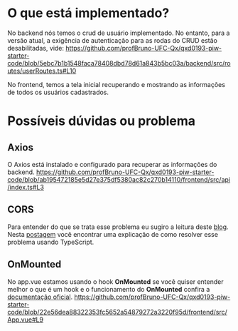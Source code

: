 # O que está implementado?


No backend nós temos o crud de usuário implementado. No entanto, para a versão atual, a exigência de autenticação para as rodas do CRUD estão desabilitadas, vide:
https://github.com/profBruno-UFC-Qx/qxd0193-piw-starter-code/blob/5ebc7b1b1548faca78408dbd78d61a843b5bc03a/backend/src/routes/userRoutes.ts#L10

No frontend, temos a tela inicial recuperando e mostrando as informações de todos os usuários cadastrados.


# Possíveis dúvidas ou problema

## Axios
O Axios está instalado e configurado para recuperar as informações do backend.
https://github.com/profBruno-UFC-Qx/qxd0193-piw-starter-code/blob/ab195472185e5d27e375df5380ac82c270b14110/frontend/src/api/index.ts#L3

## CORS

Para entender do que se trata esse problema eu sugiro a leitura deste [blog](https://medium.com/@highlanderfullstack/um-guia-para-cors-em-node-js-com-express-b576c71c50ea). Nesta [postagem](https://www.twilio.com/pt-br/blog/adicione-suporte-cors-sua-api-express-typescript) você encontrar uma explicação de como resolver esse problema usando TypeScript.

## OnMounted

No app.vue estamos usando o hook **OnMounted** se você quiser entender melhor o que é um hook e o funcionamento do **OnMounted** confira a [documentação oficial](https://vuejs.org/guide/essentials/lifecycle.html).
https://github.com/profBruno-UFC-Qx/qxd0193-piw-starter-code/blob/22e56dea88322353fc5652a54879272a3220f95d/frontend/src/App.vue#L9
